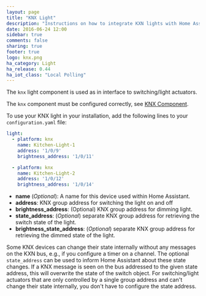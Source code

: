 ```yaml
---
layout: page
title: "KNX Light"
description: "Instructions on how to integrate KXN lights with Home Assistant."
date: 2016-06-24 12:00
sidebar: true
comments: false
sharing: true
footer: true
logo: knx.png
ha_category: Light
ha_release: 0.44 
ha_iot_class: "Local Polling"
---
```



The `knx` light component is used as in interface to switching/light actuators.

The `knx` component must be configured correctly, see [KNX Component](/components/knx).

To use your KNX light in your installation, add the following lines to your `configuration.yaml` file:

```yaml
light:
  - platform: knx
    name: Kitchen-Light-1
    address: '1/0/9'
    brightness_address: '1/0/11'

  - platform: knx
    name: Kitchen-Light-2
    address: '1/0/12'
    brightness_address: '1/0/14'
```

* **name** (*Optional*): A name for this device used within Home Assistant.
* **address**: KNX group address for switching the light on and off
* **brightness_address**: (Optional) KNX group address for dimming light.
* **state_address**: (*Optional*) separate KNX group address for retrieving the switch state of the light.
* **brightness_state_address**: (*Optional*) separate KNX group address for retrieving the dimmed state of the light.

Some KNX devices can change their state internally without any messages on the KXN bus, e.g., if you configure a timer on a channel. The optional `state_address` can be used to inform Home Assistant about these state changes. If a KNX message is seen on the bus addressed to the given state address, this will overwrite the state of the switch object.
For switching/light actuators that are only controlled by a single group address and can't change their state internally, you don't have to configure the state address.
